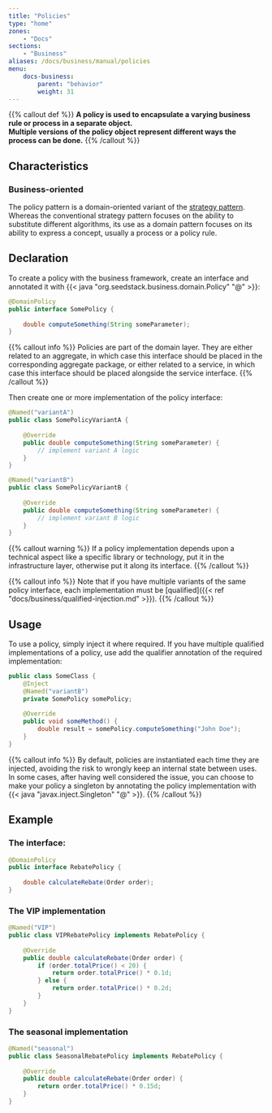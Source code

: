 ```yaml
---
title: "Policies"
type: "home"
zones:
    - "Docs"
sections:
    - "Business"    
aliases: /docs/business/manual/policies    
menu:
    docs-business:
        parent: "behavior"
        weight: 31
---
```


{{% callout def %}}
**A policy is used to encapsulate a varying business rule or process in a separate object.<br>
Multiple versions of the policy object represent different ways the process can be done.**
{{% /callout %}}
<!--more-->

## Characteristics

### Business-oriented

The policy pattern is a domain-oriented variant of the [strategy pattern](https://en.wikipedia.org/wiki/Strategy_pattern).
Whereas the conventional strategy pattern focuses on the ability to substitute different algorithms, its use as a domain
pattern focuses on its ability to express a concept, usually a process or a policy rule.

## Declaration

To create a policy with the business framework, create an interface and annotated it with {{< java "org.seedstack.business.domain.Policy" "@" >}}:

```java
@DomainPolicy
public interface SomePolicy {
    
	double computeSomething(String someParameter);
}
```

{{% callout info %}}
Policies are part of the domain layer. They are either related to an aggregate, in which case this interface should be placed
in the corresponding aggregate package, or either related to a service, in which case this interface should be placed alongside
the service interface.
{{% /callout %}}

Then create one or more implementation of the policy interface:

```java
@Named("variantA")
public class SomePolicyVariantA {
    
    @Override
	public double computeSomething(String someParameter) {
	    // implement variant A logic
	}
}
```

```java
@Named("variantB")
public class SomePolicyVariantB {
    
    @Override
	public double computeSomething(String someParameter) {
	    // implement variant B logic
	}
}
```

{{% callout warning %}}
If a policy implementation depends upon a technical aspect like a specific library or technology, put it in the 
infrastructure layer, otherwise put it along its interface.
{{% /callout %}}

{{% callout info %}}
Note that if you have multiple variants of the same policy interface, each implementation must be [qualified]({{< ref "docs/business/qualified-injection.md" >}}). 
{{% /callout %}}

## Usage

To use a policy, simply inject it where required. If you have multiple qualified implementations of a policy, use add the
qualifier annotation of the required implementation:

```java
public class SomeClass {
    @Inject
    @Named("variantB")
    private SomePolicy somePolicy;
    
    @Override
	public void someMethod() {
	    double result = somePolicy.computeSomething("John Doe");
	}
}
```

{{% callout info %}}
By default, policies are instantiated each time they are injected, avoiding the risk to wrongly keep an internal state 
between uses. In some cases, after having well considered the issue, you can choose to make your policy a singleton by
annotating the policy implementation with {{< java "javax.inject.Singleton" "@" >}}.
{{% /callout %}}

## Example

### The interface:

```java
@DomainPolicy
public interface RebatePolicy {
    
    double calculateRebate(Order order);
}
```

### The VIP implementation

```java
@Named("VIP")
public class VIPRebatePolicy implements RebatePolicy {
    
    @Override
    public double calculateRebate(Order order) {
        if (order.totalPrice() < 20) {
            return order.totalPrice() * 0.1d;
        } else {
            return order.totalPrice() * 0.2d;
        }
    }
}
```

### The seasonal implementation

```java
@Named("seasonal")
public class SeasonalRebatePolicy implements RebatePolicy {
    
    @Override
    public double calculateRebate(Order order) {
        return order.totalPrice() * 0.15d;
    }
}
```
